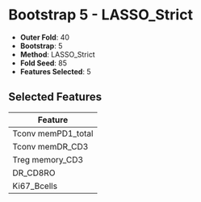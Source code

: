 # Bootstrap 5 - LASSO_Strict

- **Outer Fold**: 40
- **Bootstrap**: 5
- **Method**: LASSO_Strict
- **Fold Seed**: 85
- **Features Selected**: 5

## Selected Features

| Feature |
|---------|
| Tconv memPD1_total |
| Tconv memDR_CD3 |
| Treg memory_CD3 |
| DR_CD8RO |
| Ki67_Bcells |
